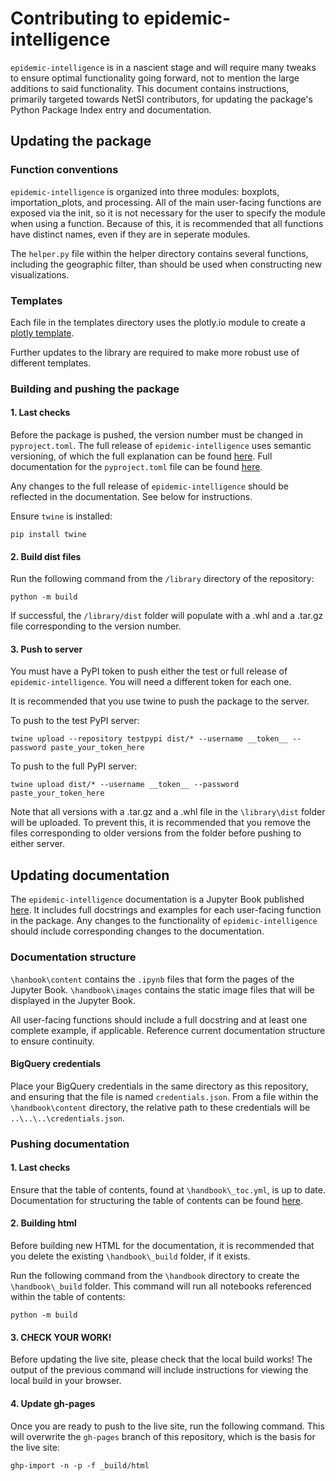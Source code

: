 # Contributing to epidemic-intelligence
`epidemic-intelligence` is in a nascient stage and will require many tweaks to ensure optimal functionality going forward, not to mention the large additions to said functionality. This document contains instructions, primarily targeted towards NetSI contributors, for updating the package's Python Package Index entry and documentation. 

## Updating the package
### Function conventions
`epidemic-intelligence` is organized into three modules: boxplots, importation_plots, and processing. All of the main user-facing functions are exposed via the init, so it is not necessary for the user to specify the module when using a function. Because of this, it is recommended that all functions have distinct names, even if they are in seperate modules. 

The `helper.py` file within the helper directory contains several functions, including the geographic filter, than should be used when constructing new visualizations. 

### Templates
Each file in the templates directory uses the plotly.io module to create a [plotly template](https://plotly.com/python/templates/).

Further updates to the library are required to make more robust use of different templates. 

### Building and pushing the package
#### 1. Last checks
Before the package is pushed, the version number must be changed in `pyproject.toml`. The full release of `epidemic-intelligence` uses semantic versioning, of which the full explanation can be found [here](https://semver.org/). Full documentation for the `pyproject.toml` file can be found [here](https://packaging.python.org/en/latest/guides/writing-pyproject-toml/).

Any changes to the full release of `epidemic-intelligence` should be reflected in the documentation. See below for instructions. 

Ensure `twine` is installed:
```
pip install twine
```

#### 2. Build dist files
Run the following command from the `/library` directory of the repository:
```
python -m build
```

If successful, the `/library/dist` folder will populate with a .whl and a .tar.gz file corresponding to the version number. 

#### 3. Push to server
You must have a PyPI token to push either the test or full release of `epidemic-intelligence`. You will need a different token for each one. 

It is recommended that you use twine to push the package to the server. 

To push to the test PyPI server: 
```
twine upload --repository testpypi dist/* --username __token__ --password paste_your_token_here
```
To push to the full PyPI server:
```
twine upload dist/* --username __token__ --password paste_your_token_here
```

Note that all versions with a .tar.gz and a .whl file in the `\library\dist` folder will be uploaded. To prevent this, it is recommended that you remove the files corresponding to older versions from the folder before pushing to either server. 

## Updating documentation
The `epidemic-intelligence` documentation is a Jupyter Book published [here](url). It includes full docstrings and examples for each user-facing function in the package. Any changes to the functionality of `epidemic-intelligence` should include corresponding changes to the documentation. 

### Documentation structure
`\hanbook\content` contains the `.ipynb` files that form the pages of the Jupyter Book. `\handbook\images` contains the static image files that will be displayed in the Jupyter Book. 

All user-facing functions should include a full docstring and at least one complete example, if applicable. Reference current documentation structure to ensure continuity. 

#### BigQuery credentials
Place your BigQuery credentials in the same directory as this repository, and ensuring that the file is named `credentials.json`. From a file within the `\handbook\content` directory, the relative path to these credentials will be `..\..\..\credentials.json`.  

### Pushing documentation
#### 1. Last checks
Ensure that the table of contents, found at `\handbook\_toc.yml`, is up to date. Documentation for structuring the table of contents can be found [here](https://jupyterbook.org/en/stable/structure/toc.html). 

#### 2. Building html
Before building new HTML for the documentation, it is recommended that you delete the existing `\handbook\_build` folder, if it exists. 

Run the following command from the `\handbook` directory to create the `\handbook\_build` folder. This command will run all notebooks referenced within the table of contents:
```
python -m build
```

#### 3. CHECK YOUR WORK!
Before updating the live site, please check that the local build works! The output of the previous command will include instructions for viewing the local build in your browser. 

#### 4. Update gh-pages
Once you are ready to push to the live site, run the following command. This will overwrite the `gh-pages` branch of this repository, which is the basis for the live site:
```
ghp-import -n -p -f _build/html
```
